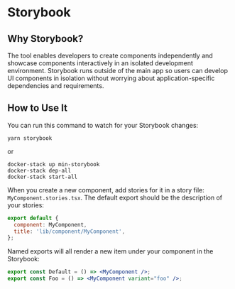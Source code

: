 # Storybook

## Why Storybook?

The tool enables developers to create components independently and showcase
components interactively in an isolated development environment. Storybook runs
outside of the main app so users can develop UI components in isolation without
worrying about application-specific dependencies and requirements.

## How to Use It

You can run this command to watch for your Storybook changes:

```
yarn storybook
```

or

```
docker-stack up min-storybook
docker-stack dep-all
docker-stack start-all
```

When you create a new component, add stories for it in a story file:
`MyComponent.stories.tsx`. The
default export should be the description of your stories:

```js
export default {
  component: MyComponent,
  title: 'lib/component/MyComponent',
};
```

Named exports will all render a new item under your component in the
Storybook:

```jsx
export const Default = () => <MyComponent />;
export const Foo = () => <MyComponent variant="foo" />;
```
